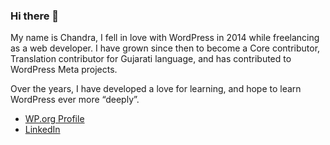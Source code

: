### Hi there 👋

My name is Chandra, I fell in love with WordPress in 2014 while freelancing as a web developer. I have grown since then to become a Core contributor, Translation contributor for Gujarati language, and has contributed to WordPress Meta projects.

Over the years, I have developed a love for learning, and hope to learn WordPress ever more “deeply”.

- [WP.org Profile](https://profiles.wordpress.org/chandrapatel/)
- [LinkedIn](https://www.linkedin.com/in/chandra287)

<!--
**chandrapatel/chandrapatel** is a ✨ _special_ ✨ repository because its `README.md` (this file) appears on your GitHub profile.

Here are some ideas to get you started:

- 🔭 I’m currently working on ...
- 🌱 I’m currently learning ...
- 👯 I’m looking to collaborate on ...
- 🤔 I’m looking for help with ...
- 💬 Ask me about ...
- 📫 How to reach me: ...
- 😄 Pronouns: ...
- ⚡ Fun fact: ...
-->
